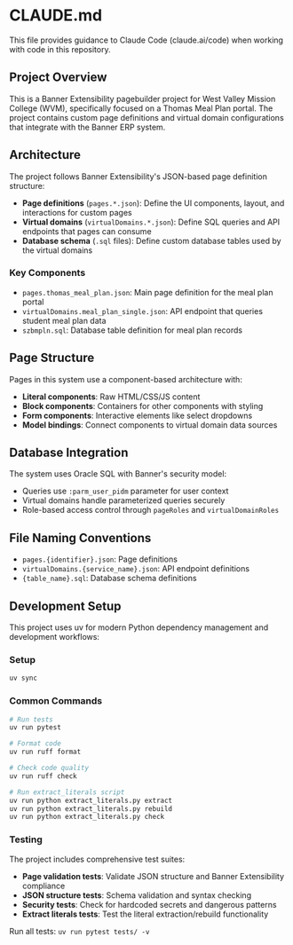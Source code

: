 # CLAUDE.md

This file provides guidance to Claude Code (claude.ai/code) when working with code in this repository.

## Project Overview

This is a Banner Extensibility pagebuilder project for West Valley Mission College (WVM), specifically focused on a Thomas Meal Plan portal. The project contains custom page definitions and virtual domain configurations that integrate with the Banner ERP system.

## Architecture

The project follows Banner Extensibility's JSON-based page definition structure:

- **Page definitions** (`pages.*.json`): Define the UI components, layout, and interactions for custom pages
- **Virtual domains** (`virtualDomains.*.json`): Define SQL queries and API endpoints that pages can consume
- **Database schema** (`.sql` files): Define custom database tables used by the virtual domains

### Key Components

- `pages.thomas_meal_plan.json`: Main page definition for the meal plan portal
- `virtualDomains.meal_plan_single.json`: API endpoint that queries student meal plan data
- `szbmpln.sql`: Database table definition for meal plan records

## Page Structure

Pages in this system use a component-based architecture with:

- **Literal components**: Raw HTML/CSS/JS content
- **Block components**: Containers for other components with styling
- **Form components**: Interactive elements like select dropdowns
- **Model bindings**: Connect components to virtual domain data sources

## Database Integration

The system uses Oracle SQL with Banner's security model:
- Queries use `:parm_user_pidm` parameter for user context
- Virtual domains handle parameterized queries securely
- Role-based access control through `pageRoles` and `virtualDomainRoles`

## File Naming Conventions

- `pages.{identifier}.json`: Page definitions
- `virtualDomains.{service_name}.json`: API endpoint definitions
- `{table_name}.sql`: Database schema definitions

## Development Setup

This project uses uv for modern Python dependency management and development workflows:

### Setup
```bash
uv sync
```

### Common Commands
```bash
# Run tests
uv run pytest

# Format code
uv run ruff format

# Check code quality
uv run ruff check

# Run extract_literals script
uv run python extract_literals.py extract
uv run python extract_literals.py rebuild
uv run python extract_literals.py check
```

### Testing
The project includes comprehensive test suites:
- **Page validation tests**: Validate JSON structure and Banner Extensibility compliance
- **JSON structure tests**: Schema validation and syntax checking
- **Security tests**: Check for hardcoded secrets and dangerous patterns
- **Extract literals tests**: Test the literal extraction/rebuild functionality

Run all tests: `uv run pytest tests/ -v`